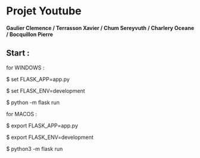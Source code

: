 # Projet Youtube

#### Gaulier Clemence / Terrasson Xavier / Chum Sereyvuth / Charlery Oceane / Bocquillon Pierre



## Start :


for WINDOWS :

$ set FLASK_APP=app.py

$ set FLASK_ENV=development

$ python -m flask run
 
  
  

for MACOS :

$ export FLASK_APP=app.py

$ export FLASK_ENV=development

$ python3 -m flask run